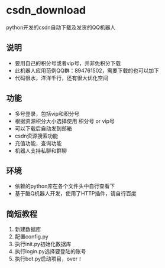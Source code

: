 # csdn_download
python开发的csdn自动下载及发货的QQ机器人
## 说明
- 要用自己的积分号或者vip号，并非免积分下载
- 此机器人应用范例QQ群：894761502，需要下载的也可以加下
- 代码很水，洋洋千行，还有很大优化空间
## 功能
- 多号登录，包括vip和积分号
- 根据资源积分大小选择使用 积分号 or vip号
- 可以下载后自动发到邮箱
- csdn资源搜索功能
- 充值功能，查询功能
- 机器人支持私聊和群聊
## 环境
- 依赖的python库在各个文件头中自行查看下
- 基于酷Q机器人开发，使用了HTTP插件，请自行百度
## 简短教程
1. 新建数据库
2. 配置config.py
3. 执行init.py初始化数据库
4. 执行login.py选择要登陆的账号
5. 执行bot.py启动项目，over！
